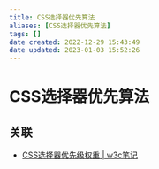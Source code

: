 ```yaml
---
title: CSS选择器优先算法
aliases: [CSS选择器优先算法]
tags: []
date created: 2022-12-29 15:43:49
date updated: 2023-01-03 15:52:26
---
```


# CSS选择器优先算法

## 关联

- [CSS选择器优先级权重 | w3c笔记](https://www.w3cschool.cn/article/67325175.html)
